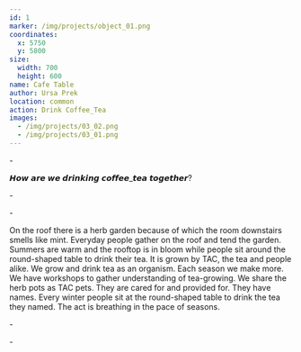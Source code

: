```yaml
---
id: 1
marker: /img/projects/object_01.png
coordinates:
  x: 5750
  y: 5800
size:
  width: 700
  height: 600
name: Cafe Table
author: Ursa Prek
location: common
action: Drink Coffee_Tea
images:
  - /img/projects/03_02.png
  - /img/projects/03_01.png
---
```

\-

𝙃𝙤𝙬 𝙖𝙧𝙚 𝙬𝙚 𝙙𝙧𝙞𝙣𝙠𝙞𝙣𝙜 𝙘𝙤𝙛𝙛𝙚𝙚_𝙩𝙚𝙖 𝙩𝙤𝙜𝙚𝙩𝙝𝙚𝙧?

\-

\-

On the roof there is a herb garden because of which the room downstairs smells like mint. Everyday people gather on the roof and tend the garden. Summers are warm and the rooftop is in bloom while people sit around the round-shaped table to drink their tea. It is grown by TAC, the tea and people alike. We grow and drink tea as an organism. Each season we make more. We have workshops to gather understanding of tea-growing. We share the herb pots as TAC pets. They are cared for and provided for. They have names. Every winter people sit at the round-shaped table to drink the tea they named. The act is breathing in the pace of seasons.

\-

\-

![]()